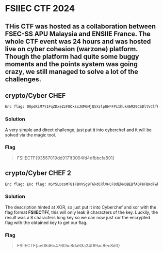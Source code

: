 FSIIEC CTF 2024 
=====

THis CTF was hosted as a collaboration between FSEC-SS APU Malaysia and ENSIIE France. The whole CTF event was 24 hours and was hosted live on cyber cohesion (warzone) platform. Though the platform had quite some buggy moments and the points system was going crazy, we still managed to solve a lot of the challenges.
---

## crypto/Cyber CHEF

```txt
Enc flag: O0pdKiM7Y1FqZDxeZzFOOksxJUM6MjQ5XzlpUHFFPiIhLk46M29CSDltVClfOi5KSyc6LkozIT1gJGNHPiY/XGI5Z2hIMg==
```

### Solution
A very simple and direct challenge, just put it into cyberchef and it will be solved via the magic tool. 

### Flag
> FSIIECTF{93567019dd9171f3094fd4dfbbcfa801}

## crypto/Cyber CHEF 2

```txt
Enc flag: Enc flag: NSY5LDcoMT8IFBVVSg9TGkdCRlVHCF0dEkNDBEBfA0FKFBNdFwhdHUMI
```

### Solution 
The description hinted at XOR, so just put it into Cyberchef and xor with the flag format **FSIIECTF{**, this will only leak 9 characters of the key. Luckily, the result was a 8 characters long key so we can now just xor the encrypted flag with the obtained key to get our flag. 

### Flag
> FSIIECTF{ae08d6c47605c8da63a24f89ac8ec8d0}

